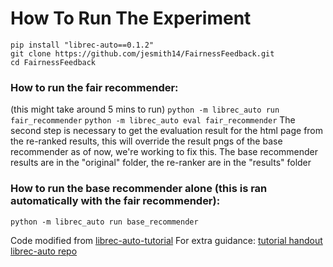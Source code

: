 # How To Run The Experiment
```
pip install "librec-auto==0.1.2"
git clone https://github.com/jesmith14/FairnessFeedback.git
cd FairnessFeedback
```

### How to run the fair recommender:
(this might take around 5 mins to run)
`python -m librec_auto run fair_recommender`
`python -m librec_auto eval fair_recommender`
The second step is necessary to get the evaluation result for the html page from the re-ranked results, this will override the result pngs of the base recommender as of now, we're working to fix this. The base recommender results are in the "original" folder, the re-ranker are in the "results" folder

### How to run the base recommender alone (this is ran automatically with the fair recommender):
`python -m librec_auto run base_recommender`



Code modified from [librec-auto-tutorial](https://github.com/that-recsys-lab/librec-auto-tutorial)
For extra guidance: [tutorial handout](https://docs.google.com/document/d/1ybazjee50e41pVwoN4CrEuRvcKfmDwQ-ZiGLrwmEUcM/edit?usp=sharing)
[librec-auto repo](https://github.com/that-recsys-lab/librec-auto)
